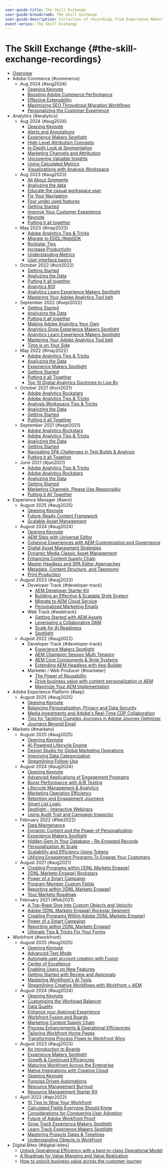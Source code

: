 ```yaml
---
user-guide-title: The Skill Exchange
user-guide-breadcrumb: The Skill Exchange
user-guide-description: Collection of recordings from Experience Makers The Skill Exchange
event-series: The Skill Exchange
---
```


# The Skill Exchange {#the-skill-exchange-recordings}

+ [Overview](overview.md)
+ Adobe Commerce {#commerce}
  + Aug 2024 {#aug2024}
    + [Opening Keynote](commerce/aug2024/keynote.md)
    + [Boosting Adobe Commerce Performance](commerce/aug2024/commerce-performance.md)
    + [Effective Extensibility](commerce/aug2024/extensibility.md)
    + [Maximizing SEO Throughout Migration Workflows](commerce/aug2024/seo-migration-workflows.md)
    + [Personalizing the Customer Experience](commerce/aug2024/personalization.md)
+ Analytics {#analytics}
  + Aug 2024 {#aug2024}
    + [Opening Keynote](analytics/aug2024/keynote.md)
    + [Alerts and Annotations](analytics/aug2024/alerts-annotations.md)
    + [Experience Makers Spotlight](analytics/aug2024/spotlight-reporting-analysis.md)
    + [High-Level Attribution Concepts](analytics/aug2024/attribution-concepts.md)
    + [In-Depth Look at Segmentation](analytics/aug2024/segmentation.md)
    + [Marketing Channels and Attribution](analytics/aug2024/marketing-channels-attribution.md)
    + [Uncovering Valuable Insights](analytics/aug2024/uncover-valuable-insights.md)
    + [Using Calculated Metrics](analytics/aug2024/calculated-metrics.md)
    + [Visualizations with Analysis Workspace](analytics/aug2024/spotlight-visualizations.md)
  + Aug 2023 {#aug2023}
    + [All About Segments](analytics/aug2023/spotlight-segments.md)
    + [Analyzing the data](analytics/aug2023/analyze-the-data.md)
    + [Educate the casual workspace user](analytics/aug2023/spotlight-workspace-user.md)
    + [Fix Your Navigation](analytics/aug2023/fix-navigation.md)
    + [Four under used features](analytics/aug2023/data-analysis.md)
    + [Getting Started](analytics/aug2023/getting-started.md)
    + [Improve Your Customer Experience](analytics/aug2023/anti-conversion.md)
    + [Keynote](analytics/aug2023/keynote.md)
    + [Putting it all together](analytics/aug2023/putting-together.md)
  + May 2023 {#may2023}
    + [Adobe Analytics Tips & Tricks](analytics/may2023/tips-and-tricks.md)
    + [Migrate to EDDL/WebSDK](analytics/may2023/migrate.md)
    + [Rockstar Tips](analytics/may2023/rockstar-tips.md)
    + [Increase Productivity](analytics/may2023/productivity.md)
    + [Understanding Metrics](analytics/may2023/metrics.md)
    + [User interface basics](analytics/may2023/user-interface.md)
  + October 2022 {#oct2022}
    + [Getting Started](analytics/oct2022/getting-started.md)
    + [Analyzing the Data](analytics/oct2022/analyzing-the-data.md)
    + [Putting it all together](analytics/oct2022/putting-it-all-together.md)
    + [Analytics ROI](analytics/oct2022/analytics-roi.md)
    + [Analytics Learn Experience Makers Spotlight](analytics/oct2022/spotlight.md)
    + [Mastering Your Adobe Analytics Tool belt](analytics/oct2022/toolbelt.md)
  + September 2022 {#sept2022}
    + [Getting Started](analytics/sept2022/getting-started.md)
    + [Analyzing the Data](analytics/sept2022/analyzing-the-data.md)
    + [Putting it all together](analytics/sept2022/putting-it-all-together.md)
    + [Making Adobe Analytics Your Own](analytics/sept2022/making-analytics-your-own.md)
    + [Analytics Grow Experience Makers Spotlight](analytics/sept2022/grow-spotlight.md)
    + [Analytics Learn Experience Makers Spotlight](analytics/sept2022/learn-spotlight.md)
    + [Mastering Your Adobe Analytics Tool belt](analytics/sept2022/toolbelt.md)
    + [Time is on Your Side](analytics/sept2022/time-is-on-your-side.md)
  + May 2022 {#may2022}
    + [Adobe Analytics Tips & Tricks](analytics/may2022/tips-and-tricks.md)
    + [Analyzing the Data](analytics/may2022/analyze-data.md)
    + [Experience Makers Spotlight](analytics/may2022/experience-makers-spotlight.md)
    + [Getting Started](analytics/may2022/getting-started.md)
    + [Putting it all Together](analytics/may2022/putting-all-together.md)
    + [Top 10 Digital Analytics Doctrines to Live By](analytics/may2022/top-ten.md)
  + October 2021 {#oct2021}
    + [Adobe Analytics Rockstars](analytics/oct2021/analytics-rockstars.md)
    + [Adobe Analytics Tips & Tricks](analytics/oct2021/tips-and-tricks.md)
    + [Analysis Workspace Tips & Tricks](analytics/oct2021/analysis-workspace-tips-and-tricks.md)
    + [Analyzing the Data](analytics/oct2021/analyze-data.md)
    + [Getting Started](analytics/oct2021/getting-started.md)
    + [Putting it all Together](analytics/oct2021/putting-all-together.md)
  + September 2021 {#sept2021}
    + [Adobe Analytics Rockstars](analytics/sept2021/analytics-rockstars.md)
    + [Adobe Analytics Tips & Tricks](analytics/sept2021/tips-and-tricks.md)
    + [Analyzing the Data](analytics/sept2021/analyze-data.md)
    + [Getting Started](analytics/sept2021/getting-started.md)
    + [Navigating SPA Challenges in Test Builds & Analysis](analytics/sept2021/navigate-spa.md)
    + [Putting it all Together](analytics/sept2021/putting-all-together.md)
  + June 2021 {#jun2021}
    + [Adobe Analytics Tips & Tricks](analytics/jun2021/tips-and-tricks.md)
    + [Adobe Analytics Rockstars](analytics/jun2021/analytics-rockstars.md)
    + [Analyzing the Data](analytics/jun2021/analyze-data.md)
    + [Getting Started](analytics/jun2021/getting-started.md)
    + [Marketing Channels, Please Use Responsibly](analytics/jun2021/marketing-channels.md)
    + [Putting it All Together](analytics/jun2021/putting-all-together.md)
+ Experience Manager {#aem}
  + August 2025 {#aug2025}
    + [Opening Keynote](aem/2025/aug/opening-keynote.md)
    + [Future-Ready Content Framework](aem/2025/aug/content-framework.md)
    + [Scalable Asset Management](aem/2025/aug/scalable-asset-management.md)
  + August 2024 {#aug2024}
    + [Opening Keynote](aem/aug2024/keynote.md)
    + [AEM Sites with Universal Editor](aem/aug2024/universal-editor.md)
    + [Cohesive Experiences with AEM Customization and Governance](aem/aug2024/customize-elements.md)
    + [Digital Asset Managment Strategies](aem/aug2024/spotlight-dam-strategies.md)
    + [Dynamic Media Classic Asset Management](aem/aug2024/dmc-asset-management.md)
    + [Enhancing Content Supply Chain](aem/aug2024/spotlight-content-supply-chain.md)
    + [Master Headless and SPA Editor Approaches](aem/aug2024/headless-spa-editor.md)
    + [Metadata, Content Structure, and Taxonomy](aem/aug2024/dam-performance.md)
    + [Print Production](aem/aug2024/print-production.md)
  + August 2023 {#aug2023}
    + Developer Track {#developer-track}
      + [AEM Developer Starter Kit](aem/aug2023/deploy-new-project.md)
      + [Building an Effective & Scalable Style System](aem/aug2023/scalable-style-system.md)
      + [Migrate to AEM Cloud Service](aem/aug2023/migrate-to-aemcs.md)
      + [Personalized Marketing Emails](aem/aug2023/personalized-marketing-emails.md)
    + Web Track {#webtrack}
      + [Getting Started with AEM Assets](aem/aug2023/getting-started-aem-assets.md)
      + [Leveraging a Collaborative DAM](aem/aug2023/collaborative-dam.md)
      + [Scale for AI Readiness](aem/aug2023/metadata.md)
      + [Spotlight](aem/aug2023/spotlight.md)
  + August 2022 {#aug2022}
    + Developer Track {#developer-track}
      + [Experience Makers Spotlight](aem/aug2022/spotlight.md)
      + [AEM Champion Session Multi Tenancy](aem/aug2022/multi-tenancy.md)
      + [AEM Core Components & Style Systems](aem/aug2022/core-components.md)
      + [Extending AEM Headless with App Builder](aem/aug2022/app-builder.md)
    + Marketer / Web Producer {#marketer}
      + [The Power of Reusability](aem/aug2022/reusability.md)
      + [Drive business value with content personalization in AEM](aem/aug2022/personalization.md)
      + [Maximize Your AEM Implementation](aem/aug2022/implementation.md)
+ Adobe Experience Platform {#aep}
  + August 2025 {#aug2025}
    + [Opening Keynote](aep-apps/2025/aug/opening-keynote.md)
    + [Balancing Personalization, Privacy and Data Security](aep-apps/2025/aug/personalization-privacy-data-security.md)
    + [Media investments and Adobe's Real-Time CDP Collaboration](aep-apps/2025/aug/real-time-cdp-collaboration.md)
    + [Tips for Tackling Complex Journeys in Adobe Journey Optimizer](aep-apps/2025/aug/tips-for-tackling-journeys.md)
    + [Journeys Beyond Email](aep-apps/2025/aug/journeys-beyond-email.md)
+ Marketo {#marketo}
  + August 2025 {#aug2025}
    + [Opening Keynote](marketo/2025/aug/opening-keynote.md)
    + [AI-Powered Lifecycle Engine](marketo/2025/aug/ai-lifecycle-engine.md)
    + [Design Studio for Global Marketing Operations](marketo/2025/aug/design-studio.md)
    + [Improving Data Categorization](marketo/2025/aug/data-categorization-with-ai.md)
    + [Streamlining Follow-Ups](marketo/2025/aug/follow-ups-customer-lifecycle.md)
  + August 2024 {#aug2024}
    + [Opening Keynote](marketo/aug2024/keynote.md)
    + [Advanced Applications of Engagement Programs](marketo/aug2024/advanced-applications-engagment-programs.md)
    + [Boost Performance with A/B Testing](marketo/aug2024/a-b-testing.md)
    + [Lifecycle Management & Analytics](marketo/aug2024/lifecycle-management-analytics.md)
    + [Marketing Operation Efficiency](marketo/aug2024/spotlight-marketing-ops-efficiency.md)
    + [Retention and Engagement Journeys](marketo/aug2024/retention-engagement-journey.md)
    + [Smart List Logic](marketo/aug2024/smart-list-logic.md)
    + [Spotlight - Interactive Webinars](marketo/aug2024/spotlight-interactive-webinars.md)
    + [Using Audit Trail and Campaign Inspector](marketo/aug2024/audit-trail-campaign-inspector.md)
  + February 2022 {#feb2022}
    + [Data Maintenance](marketo/feb2022/data-maintenance.md)
    + [Dynamic Content and the Power of Personalization](marketo/feb2022/dynamic-content.md)
    + [Experience Makers Spotlight](marketo/feb2022/experience-makers-spotlight.md)
    + [Hidden Gem In Your Database - Re-Engaged Records](marketo/feb2022/hidden-gems.md)
    + [Personalization At Scale](marketo/feb2022/personalization-at-scale.md)
    + [Scalability and Efficiency Using Tokens](marketo/feb2022/using-tokens.md)
    + [Utilizing Engagement Programs To Engage Your Customers](marketo/feb2022/utilize-engagement-programs.md)
  + August 2021 {#aug2021}
    + [Creating Programs within [!DNL Marketo Engage]](marketo/aug2021/create-programs.md)
    + [[!DNL Marketo Engage] Rockstars](marketo/aug2021/engage-rockstars.md)
    + [Power of a Smart Campaign](marketo/aug2021/smart-campaign.md)
    + [Program Member Custom Fields](marketo/aug2021/program-member-custom-fields.md)
    + [Reporting within [!DNL Marketo Engage]](marketo/aug2021/reporting.md)
    + [Your Marketo Roadmap](marketo/aug2021/marketo-roadmap.md)
  + February 2021 {#feb2021}
    + [A Top-Rope Dive Into Custom Objects and Velocity](marketo/feb2021/custom-objects.md)
    + [Adobe [!DNL Marketo Engage] Rockstar Segment](marketo/feb2021/rockstar.md)
    + [Creating Programs Within Adobe [!DNL Marketo Engage]](marketo/feb2021/create-programs.md)
    + [Power of a Smart Campaign](marketo/feb2021/power-of-smart-campaign.md)
    + [Reporting within [!DNL Marketo Engage]](marketo/feb2021/reporting-within-marketo.md)
    + [Ultimate Tips & Tricks For Your Forms](marketo/feb2021/forms-tips-and-tricks.md)
+ Workfront {#workfront}
  + August 2025 {#aug2025}
    + [Opening Keynote](workfront/2025/aug/keynote.md)
    + [Advanced Text Mode](workfront/2025/aug/advanced-text-mode.md)
    + [Automate user account creation with Fusion](workfront/2025/aug/fusion-user-account-creation.md)
    + [Center of Excellence](workfront/2025/aug/center-of-excellence.md)
    + [Enabling Users on New Features](workfront/2025/aug/enable-users-new-features.md)
    + [Getting Started with Review and Approvals](workfront/2025/aug/review-approval.md)
    + [Mastering Workfront's AI Tools](workfront/2025/aug/workfront-ai-tools.md)
    + [Streamlining Creative Workflows with Workfront + AEM](workfront/2025/aug/workflows-workfront-aem.md)
  + August 2024 {#aug2024}
    + [Opening Keynote](workfront/aug2024/keynote.md)
    + [Customizing the Workload Balancer](workfront/aug2024/workload-balancer.md)
    + [Data Quality](workfront/aug2024/data-quality.md)
    + [Enhance your Approval Experience](workfront/aug2024/approval-experience.md)
    + [Workfront Fusion and Boards](workfront/aug2024/fusion-boards.md)
    + [Marketing Content Supply Chain](workfront/aug2024/content-supply-chain.md)
    + [Process Enhancements & Operational Efficiencies](workfront/aug2024/spotlight-process-operations.md)
    + [Tailoring Workfront Home Pages](workfront/aug2024/tailoring-homepages.md)
    + [Transforming Process Flows to Workfront Wins](workfront/aug2024/spotlight-process-flows.md)
  + August 2023 {#aug2023}
    + [An Introduction to Boards](workfront/aug2023/introduction-to-boards.md)
    + [Experience Makers Spotlight](workfront/aug2023/spotlight.md)
    + [Growth & Continued Efficiencies](workfront/aug2023/growth-continued-efficiencies.md)
    + [Maturing Workfront Across the Enterprise](workfront/aug2023/workfront-across-enterprise.md)
    + [Native Integrations with Creative Cloud](workfront/aug2023/native-integtrations.md)
    + [Opening Keynote](workfront/aug2023/opening-keynote.md)
    + [Purpose Driven Automations](workfront/aug2023/automations.md)
    + [Resource Management Burnout](workfront/aug2023/resource-management-burnout.md)
    + [Resource Management Starter Kit](workfront/aug2023/resource-management-starter-kit.md)
  + April 2022 {#apr2022}
    + [10 Tips to Wow Your Workfront](workfront/apr2022/ten-tips.md)
    + [Calculated Fields Everyone Should Know](workfront/apr2022/calculated-fields.md)
    + [Considerations for Conquering User Adoption](workfront/apr2022/user-adoption.md)
    + [Future of Adobe Workfront Proof](workfront/apr2022/workfront-proof.md)
    + [Grow Track Experience Makers Spotlight](workfront/apr2022/grow-track-spotlight.md)
    + [Learn Track Experience Makers Spotlight](workfront/apr2022/learn-track-spotlight.md)
    + [Mastering Projects Dates & Timelines](workfront/apr2022/projects-dates-timelines.md)
    + [Understanding Objects in Workfront](workfront/apr2022/understanding-objects.md)
+ Digital Bites {#digital-bites}
  + [Unlock Operational Efficiency with a best-in-class Operational Model](digital-bites/operational-model.md)
  + [A Roadmap for Value Mapping and Value Realization](digital-bites/roadmap.md)
  + [How to unlock business value across the customer journey](digital-bites/business-value.md)
